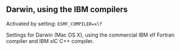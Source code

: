 ## Darwin, using the IBM compilers

Activated by setting: `ESMF_COMPILER=xlf`

Settings for Darwin (Mac OS X), using the commercial IBM xlf Fortran compiler
and IBM xlC C++ compiler.


